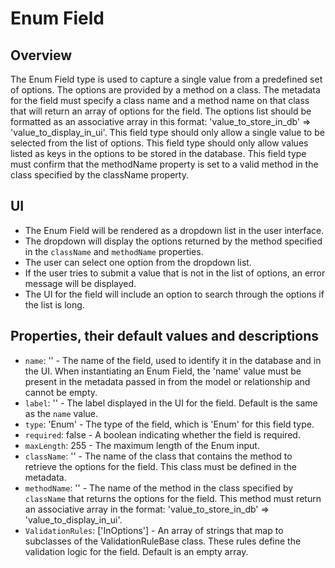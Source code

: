 # Enum Field

## Overview
The Enum Field type is used to capture a single value from a predefined set of options.
The options are provided by a method on a class. The metadata for the field must specify 
a class name and a method name on that class that will return an array of options for the field.
The options list should be formatted as an associative array in this format: 'value_to_store_in_db' => 'value_to_display_in_ui'.
This field type should only allow a single value to be selected from the list of options.
This field type should only allow values listed as keys in the options to be stored in the database.
This field type must confirm that the methodName property is set to a valid method in the class specified by the className property.

## UI
- The Enum Field will be rendered as a dropdown list in the user interface.
- The dropdown will display the options returned by the method specified in the `className` and `methodName` properties.
- The user can select one option from the dropdown list.
- If the user tries to submit a value that is not in the list of options, an error message will be displayed.
- The UI for the field will include an option to search through the options if the list is long.

## Properties, their default values and descriptions
- `name`: '' - The name of the field, used to identify it in the database and in the UI. When instantiating an Enum Field, the 'name' value must be present in the metadata passed in from the model or relationship and cannot be empty.
- `label`: '' - The label displayed in the UI for the field. Default is the same as the `name` value.
- `type`: 'Enum' - The type of the field, which is 'Enum' for this field type.
- `required`: false - A boolean indicating whether the field is required.
- `maxLength`: 255 - The maximum length of the Enum input.
- `className`: '' - The name of the class that contains the method to retrieve the options for the field. This class must be defined in the metadata.
- `methodName`: '' - The name of the method in the class specified by `className` that returns the options for the field. This method must return an associative array in the format: 'value_to_store_in_db' => 'value_to_display_in_ui'.
- `ValidationRules`: ['InOptions'] - An array of strings that map to subclasses of the ValidationRuleBase class.
  These rules define the validation logic for the field. Default is an empty array.